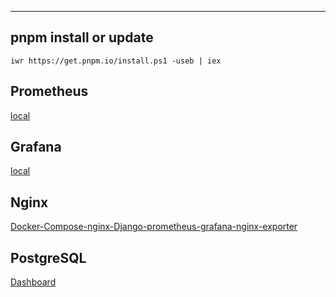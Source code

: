 ---

## pnpm install or update

```shell
iwr https://get.pnpm.io/install.ps1 -useb | iex
```

## Prometheus

[local](http://localhost:9090)

## Grafana

[local](http://localhost:3000)

## Nginx

[Docker-Compose-nginx-Django-prometheus-grafana-nginx-exporter](https://github.com/hedeesaa/Docker-Compose-nginx-Django-prometheus-grafana-nginx-exporter)

## PostgreSQL

[Dashboard](https://grafana.com/grafana/dashboards/3742-aaa-postgres-exporter/)
